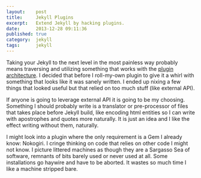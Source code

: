 ```yaml
---
layout:    post
title:     Jekyll Plugins
excerpt:   Extend Jekyll by hacking plugins.
date:      2013-12-28 09:11:36
published: true
category:  jekyll
tags:      jekyll
---
```


Taking your Jekyll to the next level in the most painless way probably means traversing and utilizing something that works with the [plugin architecture][jekyll-plugins]. I decided that before I roll-my-own plugin to give it a whirl with something that looks like it was sanely written. I ended up nixing a few things that looked useful but that relied on too much stuff (like external API).

If anyone is going to leverage external API it is going to be my choosing. Something I should probably write is a translator or pre-processor of files that takes place before Jekyll build, like encoding html entities so I can write with apostrophes and quotes more naturally. It is just an idea and I like the effect writing without them, naturally.

I might look into a plugin where the only requirement is a Gem I already know: Nokogiri. I cringe thinking on code that relies on other code I might not know. I picture littered machines as though they are a Sargasso Sea of software, remnants of bits barely used or never used at all. Some installations go haywire and have to be aborted. It wastes so much time I like a machine stripped bare.

[jekyll-plugins]: http://jekyllrb.com/docs/plugins/
